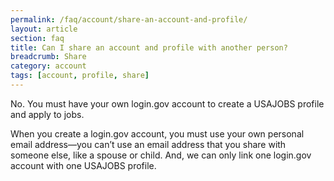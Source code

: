 ```yaml
---
permalink: /faq/account/share-an-account-and-profile/
layout: article
section: faq
title: Can I share an account and profile with another person?
breadcrumb: Share
category: account
tags: [account, profile, share]
---
```


No. You must have your own login.gov account to create a USAJOBS profile and apply to jobs.

When you create a login.gov account, you must use your own personal email address—you can’t use an email address that you share with someone else, like a spouse or child.  And, we can only link one login.gov account with one USAJOBS profile.
